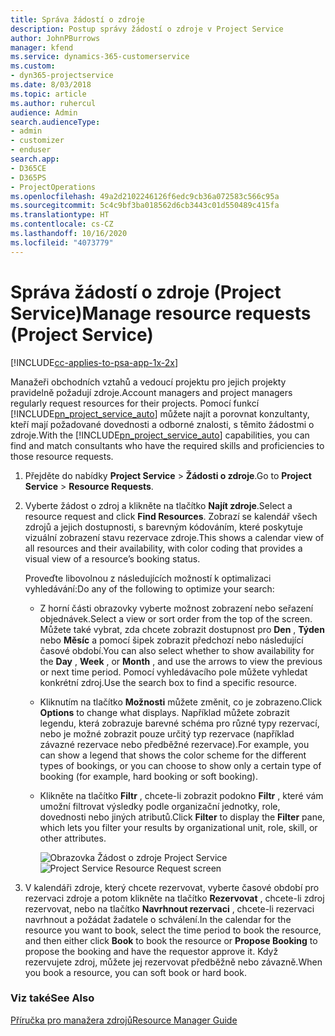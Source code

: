```yaml
---
title: Správa žádostí o zdroje
description: Postup správy žádostí o zdroje v Project Service
author: JohnPBurrows
manager: kfend
ms.service: dynamics-365-customerservice
ms.custom:
- dyn365-projectservice
ms.date: 8/03/2018
ms.topic: article
ms.author: ruhercul
audience: Admin
search.audienceType:
- admin
- customizer
- enduser
search.app:
- D365CE
- D365PS
- ProjectOperations
ms.openlocfilehash: 49a2d2102246126f6edc9cb36a072583c566c95a
ms.sourcegitcommit: 5c4c9bf3ba018562d6cb3443c01d550489c415fa
ms.translationtype: HT
ms.contentlocale: cs-CZ
ms.lasthandoff: 10/16/2020
ms.locfileid: "4073779"
---
```

# <a name="manage-resource-requests-project-service"></a><span data-ttu-id="52bb1-103">Správa žádostí o zdroje (Project Service)</span><span class="sxs-lookup"><span data-stu-id="52bb1-103">Manage resource requests (Project Service)</span></span>

[!INCLUDE[cc-applies-to-psa-app-1x-2x](../includes/cc-applies-to-psa-app-1x-2x.md)]

<span data-ttu-id="52bb1-104">Manažeři obchodních vztahů a vedoucí projektu pro jejich projekty pravidelně požadují zdroje.</span><span class="sxs-lookup"><span data-stu-id="52bb1-104">Account managers and project managers regularly request resources for their projects.</span></span> <span data-ttu-id="52bb1-105">Pomocí funkcí [!INCLUDE[pn_project_service_auto](../includes/pn-project-service-auto.md)] můžete najít a porovnat konzultanty, kteří mají požadované dovednosti a odborné znalosti, s těmito žádostmi o zdroje.</span><span class="sxs-lookup"><span data-stu-id="52bb1-105">With the [!INCLUDE[pn_project_service_auto](../includes/pn-project-service-auto.md)] capabilities, you can find and match consultants who have the required skills and proficiencies to those resource requests.</span></span>  
  
1. <span data-ttu-id="52bb1-106">Přejděte do nabídky **Project Service** > **Žádosti o zdroje**.</span><span class="sxs-lookup"><span data-stu-id="52bb1-106">Go to **Project Service** > **Resource Requests**.</span></span>  
  
2. <span data-ttu-id="52bb1-107">Vyberte žádost o zdroj a klikněte na tlačítko **Najít zdroje**.</span><span class="sxs-lookup"><span data-stu-id="52bb1-107">Select a resource request and click **Find Resources**.</span></span> <span data-ttu-id="52bb1-108">Zobrazí se kalendář všech zdrojů a jejich dostupnosti, s barevným kódováním, které poskytuje vizuální zobrazení stavu rezervace zdroje.</span><span class="sxs-lookup"><span data-stu-id="52bb1-108">This shows a calendar view of all resources and their availability, with color coding that provides a visual view of a resource’s booking status.</span></span>  
  
    <span data-ttu-id="52bb1-109">Proveďte libovolnou z následujících možností k optimalizaci vyhledávání:</span><span class="sxs-lookup"><span data-stu-id="52bb1-109">Do any of the following to optimize your search:</span></span>  
  
   -   <span data-ttu-id="52bb1-110">Z horní části obrazovky vyberte možnost zobrazení nebo seřazení objednávek.</span><span class="sxs-lookup"><span data-stu-id="52bb1-110">Select a view or sort order from the top of the screen.</span></span> <span data-ttu-id="52bb1-111">Můžete také vybrat, zda chcete zobrazit dostupnost pro **Den** , **Týden** nebo **Měsíc** a pomocí šipek zobrazit předchozí nebo následující časové období.</span><span class="sxs-lookup"><span data-stu-id="52bb1-111">You can also select whether to show availability for the **Day** , **Week** , or **Month** , and use the arrows to view the previous or next time period.</span></span> <span data-ttu-id="52bb1-112">Pomocí vyhledávacího pole můžete vyhledat konkrétní zdroj.</span><span class="sxs-lookup"><span data-stu-id="52bb1-112">Use the search box to find a specific resource.</span></span>  
  
   -   <span data-ttu-id="52bb1-113">Kliknutím na tlačítko **Možnosti** můžete změnit, co je zobrazeno.</span><span class="sxs-lookup"><span data-stu-id="52bb1-113">Click **Options** to change what displays.</span></span> <span data-ttu-id="52bb1-114">Například můžete zobrazit legendu, která zobrazuje barevné schéma pro různé typy rezervací, nebo je možné zobrazit pouze určitý typ rezervace (například závazné rezervace nebo předběžné rezervace).</span><span class="sxs-lookup"><span data-stu-id="52bb1-114">For example, you can show a legend that shows the color scheme for the different types of bookings, or you can choose to show only a certain type of booking (for example, hard booking or soft booking).</span></span>  
  
   -   <span data-ttu-id="52bb1-115">Klikněte na tlačítko **Filtr** , chcete-li zobrazit podokno **Filtr** , které vám umožní filtrovat výsledky podle organizační jednotky, role, dovednosti nebo jiných atributů.</span><span class="sxs-lookup"><span data-stu-id="52bb1-115">Click **Filter** to display the **Filter** pane, which lets you filter your results by organizational unit, role, skill, or other attributes.</span></span>  
  
       <span data-ttu-id="52bb1-116">![Obrazovka Žádost o zdroje Project Service](../psa/media/project-service-resource-request-screen.png "Obrazovka Žádost o zdroje Project Service")</span><span class="sxs-lookup"><span data-stu-id="52bb1-116">![Project Service Resource Request screen](../psa/media/project-service-resource-request-screen.png "Project Service Resource Request screen")</span></span>  
  
3. <span data-ttu-id="52bb1-117">V kalendáři zdroje, který chcete rezervovat, vyberte časové období pro rezervaci zdroje a potom klikněte na tlačítko **Rezervovat** , chcete-li zdroj rezervovat, nebo na tlačítko **Navrhnout rezervaci** , chcete-li rezervaci navrhnout a požádat žadatele o schválení.</span><span class="sxs-lookup"><span data-stu-id="52bb1-117">In the calendar for the resource you want to book, select the time period to book the resource, and then either click **Book** to book the resource or **Propose Booking** to propose the booking and have the requestor approve it.</span></span> <span data-ttu-id="52bb1-118">Když rezervujete zdroj, můžete jej rezervovat předběžně nebo závazně.</span><span class="sxs-lookup"><span data-stu-id="52bb1-118">When you book a resource, you can soft book or hard book.</span></span>  
  
### <a name="see-also"></a><span data-ttu-id="52bb1-119">Viz také</span><span class="sxs-lookup"><span data-stu-id="52bb1-119">See Also</span></span>  
 [<span data-ttu-id="52bb1-120">Příručka pro manažera zdrojů</span><span class="sxs-lookup"><span data-stu-id="52bb1-120">Resource Manager Guide</span></span>](../psa/resource-manager-guide.md)
